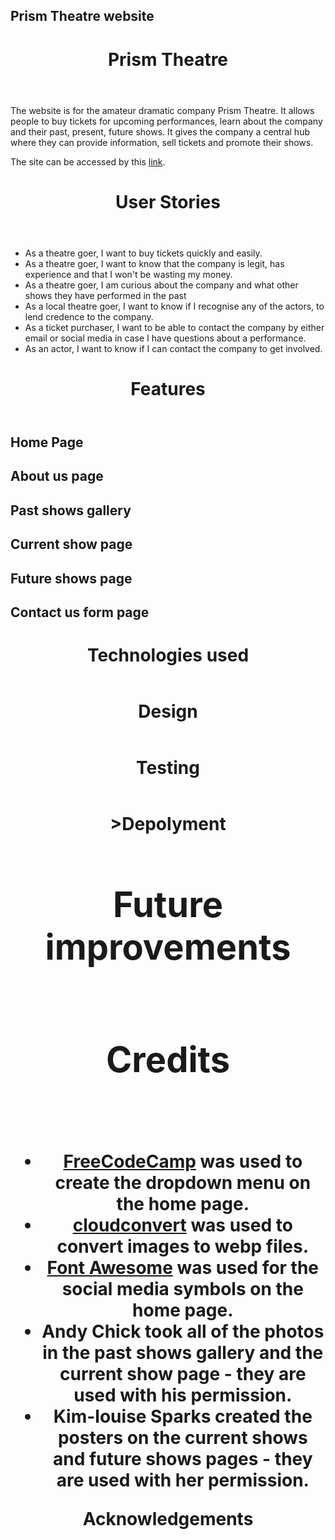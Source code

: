 ## Prism Theatre website

<header><h1>Prism Theatre</h1></header>
<p>The website is for the amateur dramatic company Prism Theatre. It allows people to buy tickets for upcoming performances, learn about the company and their past, present, future shows. It gives the company a central hub where they can provide information, sell tickets and promote their shows.</p>
<p>The site can be accessed by this <a href="https://elamont174.github.io/prismtheatre/">link</a>.</p>

<header><h1>User Stories</h1></header>
<ul>
<li>As a theatre goer, I want to buy tickets quickly and easily.</li>
<li>As a theatre goer, I want to know that the company is legit, has experience and that I won't be wasting my money.</li>
<li>As a theatre goer, I am curious about the company and what other shows they have performed in the past</li> 
<li>As a local theatre goer, I want to know if I recognise any of the actors, to lend credence to the company.</li> 
<li>As a ticket purchaser, I want to be able to contact the company by either email or social media in case I have questions about a performance.</li>
<li>As an actor, I want to know if I can contact the company to get involved.</li>
</ul>

<header><h1>Features</h1></header>

<h2>Home Page </h2>

<h2>About us page</h2>

<h2>Past shows gallery</h2>

<h2>Current show page</h2>

<h2>Future shows page</h2>

<h2>Contact us form page</h2>

<header><h1>Technologies used</h1></header>

<header><h1>Design</h1></header>


<header><h1>Testing</h1></header>

<header><h1>>Depolyment</h1</header>

<header><h1>Future improvements</h1></header>

<header><h1>Credits</h1></header>
<ul>
<li><a href="https://www.freecodecamp.org/news/html-drop-down-menu-how-to-add-a-drop-down-list-with-the-select-element/">FreeCodeCamp</a> was used to create the dropdown menu on the home page.</li>
<li><a href="https://cloudconvert.com/webp-converter">cloudconvert</a> was used to convert images to webp files.</li>
<li><a href="https://fontawesome.com/">Font Awesome</a> was used for the social media symbols on the home page.</li>
<li>Andy Chick took all of the photos in the past shows gallery and the current show page - they are used with his permission.</li>
<li>Kim-louise Sparks created the posters on the current shows and future shows pages - they are used with her permission.</li>
</ul>

<header>Acknowledgements</header>